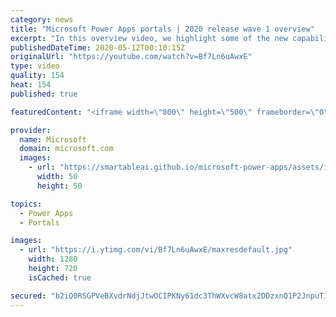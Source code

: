 ```yaml
---
category: news
title: "Microsoft Power Apps portals | 2020 release wave 1 overview"
excerpt: "In this overview video, we highlight some of the new capabilities included in the latest update to Microsoft Power Apps portals.     Here are the capabilities covered:   •    Power BI integration, so you can quickly add Power BI reports, tables, and dashboards to your portals without coding.  •    Themes"
publishedDateTime: 2020-05-12T00:10:15Z
originalUrl: "https://youtube.com/watch?v=Bf7Ln6uAwxE"
type: video
quality: 154
heat: 154
published: true

featuredContent: "<iframe width=\"800\" height=\"500\" frameborder=\"0\" src=\"https://www.youtube.com/embed/Bf7Ln6uAwxE\" allow=\"accelerometer; autoplay; encrypted-media; gyroscope; picture-in-picture\" allowfullscreen></iframe>"

provider:
  name: Microsoft
  domain: microsoft.com
  images:
    - url: "https://smartableai.github.io/microsoft-power-apps/assets/images/organizations/microsoft.com-50x50.jpg"
      width: 50
      height: 50

topics:
  - Power Apps
  - Portals

images:
  - url: "https://i.ytimg.com/vi/Bf7Ln6uAwxE/maxresdefault.jpg"
    width: 1280
    height: 720
    isCached: true

secured: "b2iQ0RSGPVeBXvdrNdjJtwOCIPKNy61dc3ThWXvcW8atx2DDzxnQ1P2JnpuTI2gLeJsVuV7v/YetpAIY2I6pp6bYEFkSYOx1hkZp5ipQablCI9SPb3zhFKp9KGAUM7vtvyZwp18KJimp8xbIa4PkikhgUzYhQSnXNg9fxD0t/Jgo9dZhTtbMM4ZfjgmL3EXykT4ohert+rUdu26Xuy7uxxinxX1+BK6gIHPfzzMWLFD21xfmL3NwygQPza6J7WyZ1jmsxzcU5T70RhG7MnLH1LEJPk39W2O5/AIREgaASHIfAeyYHgqc4KRiCksSiZ07TD5sXqwTUrAFA1RgWSWnk+RnmdVkmzb5NXxqcS895W0VNTYpHOmKww7IRq5Wn55I71MqUT+Rod6RIddepH9XSGQsBdWLcE9M5h/1UVrJv+4c1Jn2qFKbFeQdXdfzbTu+;zJU5hNnkqURRA+kK6a86qQ=="
---
```


